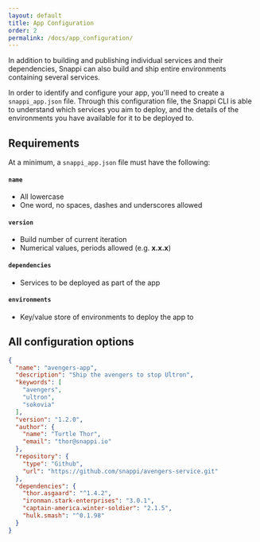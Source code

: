 ```yaml
---
layout: default
title: App Configuration
order: 2
permalink: /docs/app_configuration/
---
```


In addition to building and publishing individual services and their dependencies, Snappi can also build and ship 
entire environments containing several services. 

In order to identify and configure your app, you'll need to create a `snappi_app.json` file. Through this configuration 
file, the Snappi CLI is able to understand which services you aim to deploy, and the details of the environments you 
have available for it to be deployed to. 

## Requirements
At a minimum, a `snappi_app.json` file must have the following:

#### `name`
* All lowercase
* One word, no spaces, dashes and underscores allowed

#### `version`
* Build number of current iteration
* Numerical values, periods allowed (e.g. **x.x.x**)

#### `dependencies`
* Services to be deployed as part of the app

#### `environments`
* Key/value store of environments to deploy the app to

## All configuration options

```json
{
  "name": "avengers-app",
  "description": "Ship the avengers to stop Ultron",
  "keywords": [
    "avengers",
    "ultron",
    "sokovia"
  ],
  "version": "1.2.0",
  "author": {
    "name": "Turtle Thor",
    "email": "thor@snappi.io"
  },
  "repository": {
    "type": "Github",
    "url": "https://github.com/snappi/avengers-service.git"
  },
  "dependencies": {
    "thor.asgaard": "^1.4.2",
    "ironman.stark-enterprises": "3.0.1",
    "captain-america.winter-soldier": "2.1.5",
    "hulk.smash": "^0.1.98"
  }
}
```
